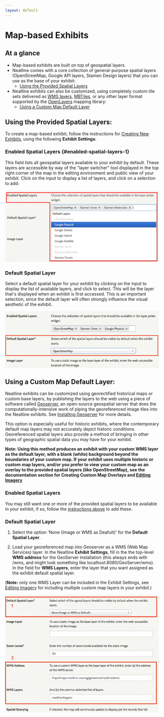 ```yaml
---
layout: default
---
```


# Map-based Exhibits 

## At a glance

- Map-based exhibits are built on top of geospatial layers. 
- Neatline comes with a core collection of general-purpose spatial layers (OpenStreetMap, Google API layers, Stamen Design layers) that you can use as the base of your exhibit:
    * [Using the Provided Spatial Layers](#using-the-provided-spatial-layers)
- Neatline exhibits can also be customized, using completely custom tile sets delivered as [WMS layers][wms], [MBTiles][mbtiles], or any other layer format supported by the [OpenLayers][openlayers] mapping library: 
    * [Using a Custom Map Default Layer](#using-a-custom-map-default-layer)

## Using the Provided Spatial Layers: 

To create a map-based exhibit, follow the instructions for [Creating New Exhibits](creating-exhibits.html), using the following **Exhibit Settings**:

### Enabled Spatial Layers {#enabled-spatial-layers-1}

This field lists all geospatial layers available to your exhibit by default. These layers are accessible by way of the "layer switcher" tool displayed in the top right corner of the map in the editing environment and public view of your exhibit. Click on the input to display a list of layers, and click on a selection to add:

![Screenshot of enabled spatial layers options](images/enabled-spatial-layers.png)

### Default Spatial Layer 

Select a default spatial layer for your exhibit by clicking on the input to display the list of available layers, and click to select. This will be the layer that's displayed when an exhibit is first accessed. This is an important selection, since the default layer will often strongly influence the visual aesthetic of the exhibit.

![Screenshot of image layer with map base selected](images/default-spatial-layer-map.png)

## Using a Custom Map Default Layer: 

Neatline exhibits can be customized using georectified historical maps or custom base layers, by publishing the layers to the web using a piece of software called [Geoserver](geoserver), an open-source geospatial server that does the computationally-intensive work of piping the georeferenced image tiles into the Neatline exhibits. See [Installing Geoserver](installing-neatline.html#installing-geoserver) for more details.

This option is especially useful for historic exhibits, where the contemporary default map layers may not accurately depict historic conditions. Georeferenced spatial layers also provide a method of bringing in other types of geographic spatial data you may have for your exhibit.

**Note: Using this method produces an exhibit with your custom WMS layer as the default layer, with a blank (white) background beyond the boundaries of your custom map. If your exhibit uses multiple historic or custom map layers, and/or you prefer to view your custom map as an overlay to the provided spatial layers (like OpenStreetMap), see the documentation section for Creating Custom Map Overlays and [Editing Imagery](style-tab-imagery.html)**

### Enabled Spatial Layers 

You may still want one or more of the provided spatial layers to be available in your exhibit, if so, follow the [instructions above](#enabled-spatial-layers-1) to add these.

### Default Spatial Layer 

1. Select the option 'None (Image or WMS as Deafult)' for the **Default Spatial Layer**.

2. Load your georeferenced map into Geoserver as a WMS (Web Map Services) layer. In the Neatline **Exhibit Settings**, fill in the the top-level **WMS address** for the GeoServer installation (this always ends with /wms, and might look something like localhost:8080/GeoServer/wms). In the field for **WMS Layers**, enter the layer that you want assigned as the exhibit default spatial layer. 

(**Note:** only one WMS Layer can be included in the Exhibit Settings, see [Editing Imagery](style-tab-imagery.html) for including multiple custom map layers in your exhibit.)

![Screenshot of fields filled for custom map default](images/custom-map-default.png)

[geoserver]: http://geoserver.org/
[mbtiles]: http://www.mapbox.com/developers/mbtiles/
[wms]: http://en.wikipedia.org/wiki/Web_Map_Service
[openlayers]: http://openlayers.org/

